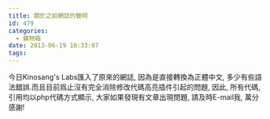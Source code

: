 ```yaml
---
title: 關於之前網誌的聲明
id: 479
categories:
  - 雜物箱
date: 2013-06-19 10:33:07
tags:
---
```


今日Kinosang's Labs匯入了原來的網誌, 因為是直接轉換為正體中文, 多少有些語法錯誤.而且目前爲止沒有完全消除修改代碼高亮插件引起的問題, 因此, 所有代碼, 引用均以php代碼方式顯示, 大家如果發現有文章出現問題, 請及時E-mail我, 萬分感謝!
